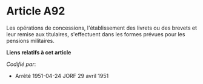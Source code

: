 # Article A92

Les opérations de concessions, l'établissement des livrets ou des brevets et leur remise aux titulaires, s'effectuent dans
les formes prévues pour les pensions militaires.

**Liens relatifs à cet article**

_Codifié par_:

  - Arrêté 1951-04-24 JORF 29 avril 1951
